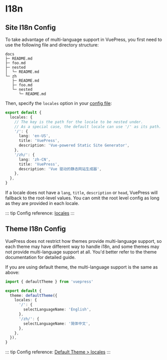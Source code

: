 # I18n

## Site I18n Config

To take advantage of multi-language support in VuePress, you first need to use the following file and directory structure:

```
docs
├─ README.md
├─ foo.md
├─ nested
│  └─ README.md
└─ zh
   ├─ README.md
   ├─ foo.md
   └─ nested
      └─ README.md
```

Then, specify the `locales` option in your [config file](./configuration.md#config-file):

```ts
export default {
  locales: {
    // The key is the path for the locale to be nested under.
    // As a special case, the default locale can use '/' as its path.
    '/': {
      lang: 'en-US',
      title: 'VuePress',
      description: 'Vue-powered Static Site Generator',
    },
    '/zh/': {
      lang: 'zh-CN',
      title: 'VuePress',
      description: 'Vue 驱动的静态网站生成器',
    },
  },
}
```

If a locale does not have a `lang`, `title`, `description` or `head`, VuePress will fallback to the root-level values. You can omit the root level config as long as they are provided in each locale.

::: tip
Config reference: [locales](../reference/config.md#locales)
:::

## Theme I18n Config

VuePress does not restrict how themes provide multi-language support, so each theme may have different way to handle i18n, and some themes may not provide multi-language support at all. You'd better refer to the theme documentation for detailed guide.

If you are using default theme, the multi-language support is the same as above:

```ts
import { defaultTheme } from 'vuepress'

export default {
  theme: defaultTheme({
    locales: {
      '/': {
        selectLanguageName: 'English',
      },
      '/zh/': {
        selectLanguageName: '简体中文',
      },
    },
  }),
}
```

::: tip
Config reference: [Default Theme > locales](../reference/default-theme/config.md#locales)
:::